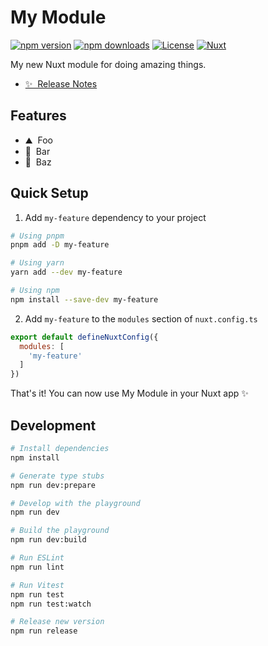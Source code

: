 <!--
Get your module up and running quickly.

Find and replace all on all files (CMD+SHIFT+F):
- Name: My Module
- Package name: my-feature
- Description: My new Nuxt module
-->

# My Module

[![npm version][npm-version-src]][npm-version-href]
[![npm downloads][npm-downloads-src]][npm-downloads-href]
[![License][license-src]][license-href]
[![Nuxt][nuxt-src]][nuxt-href]

My new Nuxt module for doing amazing things.

- [✨ &nbsp;Release Notes](/CHANGELOG.md)
<!-- - [🏀 Online playground](https://stackblitz.com/github/your-org/my-feature?file=playground%2Fapp.vue) -->
<!-- - [📖 &nbsp;Documentation](https://example.com) -->

## Features

<!-- Highlight some of the features your module provide here -->
- ⛰ &nbsp;Foo
- 🚠 &nbsp;Bar
- 🌲 &nbsp;Baz

## Quick Setup

1. Add `my-feature` dependency to your project

```bash
# Using pnpm
pnpm add -D my-feature

# Using yarn
yarn add --dev my-feature

# Using npm
npm install --save-dev my-feature
```

2. Add `my-feature` to the `modules` section of `nuxt.config.ts`

```js
export default defineNuxtConfig({
  modules: [
    'my-feature'
  ]
})
```

That's it! You can now use My Module in your Nuxt app ✨

## Development

```bash
# Install dependencies
npm install

# Generate type stubs
npm run dev:prepare

# Develop with the playground
npm run dev

# Build the playground
npm run dev:build

# Run ESLint
npm run lint

# Run Vitest
npm run test
npm run test:watch

# Release new version
npm run release
```

<!-- Badges -->
[npm-version-src]: https://img.shields.io/npm/v/my-feature/latest.svg?style=flat&colorA=18181B&colorB=28CF8D
[npm-version-href]: https://npmjs.com/package/my-feature

[npm-downloads-src]: https://img.shields.io/npm/dm/my-feature.svg?style=flat&colorA=18181B&colorB=28CF8D
[npm-downloads-href]: https://npmjs.com/package/my-feature

[license-src]: https://img.shields.io/npm/l/my-feature.svg?style=flat&colorA=18181B&colorB=28CF8D
[license-href]: https://npmjs.com/package/my-feature

[nuxt-src]: https://img.shields.io/badge/Nuxt-18181B?logo=nuxt.js
[nuxt-href]: https://nuxt.com
